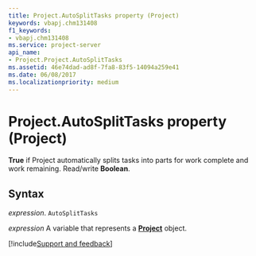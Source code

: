 ```yaml
---
title: Project.AutoSplitTasks property (Project)
keywords: vbapj.chm131408
f1_keywords:
- vbapj.chm131408
ms.service: project-server
api_name:
- Project.Project.AutoSplitTasks
ms.assetid: 46e74dad-ad8f-7fa8-83f5-14094a259e41
ms.date: 06/08/2017
ms.localizationpriority: medium
---
```



# Project.AutoSplitTasks property (Project)

 **True** if Project automatically splits tasks into parts for work complete and work remaining. Read/write **Boolean**.


## Syntax

_expression_. `AutoSplitTasks`

_expression_ A variable that represents a **[Project](project.project.md)** object.

[!include[Support and feedback](~/includes/feedback-boilerplate.md)]